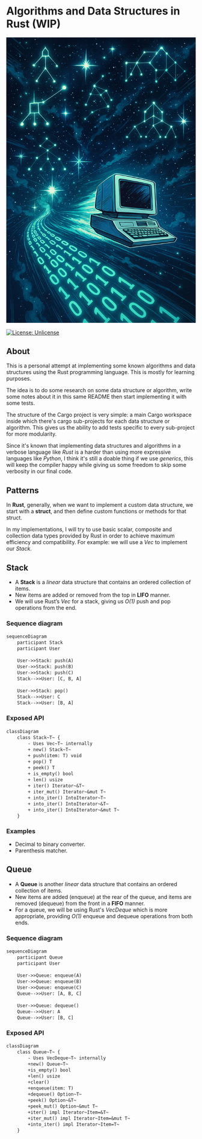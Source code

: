 # Algorithms and Data Structures in Rust (WIP)

<div align="center">
  <img src="assets/image.png" alt="Algorithms and Data Structures in Rust" width="600">
</div>

[![License: Unlicense](https://img.shields.io/badge/license-Unlicense-blue.svg)](http://unlicense.org/)

## About
This is a personal attempt at implementing some known algorithms and data structures using the Rust programming language. This is mostly for learning purposes.

The idea is to do some research on some data structure or algorithm, write some notes about it in this same README then start implementing it with some tests.

The structure of the Cargo project is very simple: a main Cargo workspace inside which there's cargo sub-projects for each data structure or algorithm. This gives us the ability to add tests specific to every sub-project for more modularity.

Since it's known that implementing data structures and algorithms in a verbose language like *Rust* is a harder than using more expressive languages like *Python*, I think it's still a doable thing if we use *generics*, this will keep the compiler happy while giving us some freedom to skip some verbosity in our final code.

## Patterns
In **Rust**, generally, when we want to implement a custom data structure, we start with a **struct**, and then define custom functions or methods for that struct.

In my implementations, I will try to use basic scalar, composite and collection data types provided by Rust in order to achieve maximum efficiency and compatibility. For example: we will use a *Vec* to implement our *Stack*. 

## Stack
- A **Stack** is a *linear* data structure that contains an ordered collection of items.
- New items are added or removed from the top in **LIFO** manner.
- We will use Rust’s *Vec<T>* for a stack, giving us *O(1)* push and pop operations from the end.

### Sequence diagram

```mermaid
sequenceDiagram
    participant Stack
    participant User

    User->>Stack: push(A)
    User->>Stack: push(B)
    User->>Stack: push(C)
    Stack-->>User: [C, B, A]

    User->>Stack: pop()
    Stack-->>User: C
    Stack-->>User: [B, A]
```

### Exposed API

```mermaid
classDiagram
    class Stack~T~ {
        - Uses Vec~T~ internally
        + new() Stack~T~
        + push(item: T) void
        + pop() T
        + peek() T
        + is_empty() bool
        + len() usize
        + iter() Iterator~&T~
        + iter_mut() Iterator~&mut T~
        + into_iter() IntoIterator~T~
        + into_iter() IntoIterator~&T~
        + into_iter() IntoIterator~&mut T~
    }
```
### Examples
- Decimal to binary converter.
- Parenthesis matcher.

## Queue
- A **Queue** is another *linear* data structure that contains an ordered collection of items.
- New items are added (enqueue) at the rear of the queue, and items are removed (dequeue) from the front in a **FIFO** manner.
- For a queue, we will be using Rust's *VecDeque* which is more appropriate, providing *O(1)* enqueue and dequeue operations from both ends.

### Sequence diagram

```mermaid
sequenceDiagram
    participant Queue
    participant User

    User->>Queue: enqueue(A)
    User->>Queue: enqueue(B)
    User->>Queue: enqueue(C)
    Queue-->>User: [A, B, C]

    User->>Queue: dequeue()
    Queue-->>User: A
    Queue-->>User: [B, C]
```

### Exposed API

```mermaid
classDiagram
    class Queue~T~ {
        - Uses VecDeque~T~ internally
        +new() Queue~T~
        +is_empty() bool
        +len() usize
        +clear()
        +enqueue(item: T)
        +dequeue() Option~T~
        +peek() Option~&T~
        +peek_mut() Option~&mut T~
        +iter() impl Iterator~Item=&T~
        +iter_mut() impl Iterator~Item=&mut T~
        +into_iter() impl Iterator~Item=T~
    }
```

